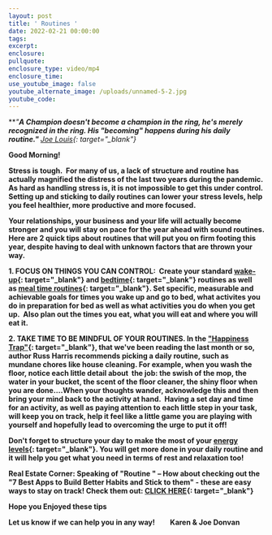 ```yaml
---
layout: post
title: ' Routines '
date: 2022-02-21 00:00:00
tags:
excerpt:
enclosure:
pullquote:
enclosure_type: video/mp4
enclosure_time:
use_youtube_image: false
youtube_alternate_image: /uploads/unnamed-5-2.jpg
youtube_code:
---
```

***"******A Champion doesn't become a champion in the ring, he's merely recognized in the ring. His "becoming" happens during his daily routine."&nbsp;*****[Joe Louis](https://t.e2ma.net/click/37qiqd/zwff20l/fl9e6e){: target="_blank"}**

**Good Morning\! &nbsp;**

**Stress is tough.&nbsp; For many of us, a lack of structure and routine has actually magnified the distress of the last two years during the pandemic. As hard as handling stress is, it is not impossible to get this under control. Setting up and sticking to daily routines can lower your stress levels, help you feel healthier, more productive and more focused.&nbsp;**

**Your relationships, your business and your life will actually become stronger and you will stay on pace for the year ahead with sound routines. Here are 2 quick tips about routines that will put you on firm footing this year, despite having to deal with unknown factors that are thrown your way.**

**1\. FOCUS ON THINGS YOU CAN CONTROL:&nbsp; Create your standard&nbsp;[wake-up](https://t.e2ma.net/click/37qiqd/zwff20l/rybf6e){: target="_blank"}&nbsp;and&nbsp;[bedtime](https://t.e2ma.net/click/37qiqd/zwff20l/7qcf6e){: target="_blank"}&nbsp;routines as well as&nbsp;[meal time routines](https://t.e2ma.net/click/37qiqd/zwff20l/njdf6e){: target="_blank"}. Set specific, measurable and achievable goals for times you wake up and go to bed, what activites you do in preparation for bed as well as what activities you do when you get up.&nbsp; Also plan out the times you eat, what you will eat and where you will eat it.**

**2\. TAKE TIME TO BE MINDFUL OF YOUR ROUTINES. In the&nbsp;["Happiness Trap"](https://t.e2ma.net/click/37qiqd/zwff20l/3bef6e){: target="_blank"}, that we've been reading the last month or so, author Russ Harris recommends picking a daily routine, such as&nbsp; mundane chores like house cleaning. For example, when you wash the floor, notice each little detail about&nbsp; the job: the swish of the mop, the water in your bucket, the scent of the floor cleaner, the shiny floor when you are done….When your thoughts wander, acknowledge this and then bring your mind back to the activity at hand.&nbsp; Having a set day and time for an activity, as well as paying attention to each little step in your task, will keep you on track, help it feel like a little game you are playing with yourself and hopefully lead to overcoming the urge to put it off\!&nbsp;**

**Don't forget to structure your day to make the most of your&nbsp;[energy levels](https://t.e2ma.net/click/37qiqd/zwff20l/j4ef6e){: target="_blank"}. You will get more done in your daily routine and it will help you get what you need in terms of rest and relaxation too\!**

**Real Estate Corner: Speaking of "Routine " – How about checking out the "7 Best Apps to Build Better Habits and Stick to them" - these are easy ways to stay on track\! Check them out:&nbsp;[CLICK HERE](https://t.e2ma.net/click/37qiqd/zwff20l/zwff6e){: target="_blank"}**

**Hope you Enjoyed these tips**

**Let us know if we can help you in any way\! &nbsp; &nbsp; &nbsp; &nbsp; Karen & Joe Donvan&nbsp;**
